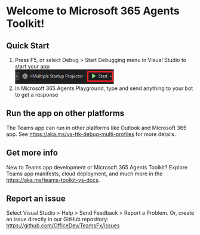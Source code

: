 # Welcome to Microsoft 365 Agents Toolkit!

## Quick Start
1. Press F5, or select Debug > Start Debugging menu in Visual Studio to start your app
</br>![image](https://raw.githubusercontent.com/OfficeDev/TeamsFx/dev/docs/images/visualstudio/debug/debug-button.png)
2. In Microsoft 365 Agents Playground, type and send anything to your bot to get a response


## Run the app on other platforms

The Teams app can run in other platforms like Outlook and Microsoft 365 app. See https://aka.ms/vs-ttk-debug-multi-profiles for more details.

## Get more info

New to Teams app development or Microsoft 365 Agents Toolkit? Explore Teams app manifests, cloud deployment, and much more in the https://aka.ms/teams-toolkit-vs-docs.

## Report an issue

Select Visual Studio > Help > Send Feedback > Report a Problem. 
Or, create an issue directly in our GitHub repository:
https://github.com/OfficeDev/TeamsFx/issues
